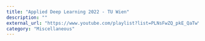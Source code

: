 ```yaml
---
title: "Applied Deep Learning 2022 - TU Wien"
description: ""
external_url: "https://www.youtube.com/playlist?list=PLNsFwZQ_pkE_QaTwYxoTmmRJHtMXyIAU6"
category: "Miscellaneous"
---
```


